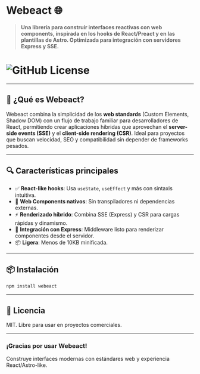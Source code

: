 # Webeact 🌐  

> **Una librería para construir interfaces reactivas con web components, inspirada en los hooks de React/Preact y en las plantillas de Astro. Optimizada para integración con servidores Express y SSE.**

# ![GitHub License](https://img.shields.io/github/license/AndyTechnologies/Webeact?style=plastic&logoColor=gray&logoSize=auto&color=27c)

---

## 🚀 ¿Qué es Webeact?

Webeact combina la simplicidad de los **web standards** (Custom Elements, Shadow DOM) con un flujo de trabajo familiar para desarrolladores de React, permitiendo crear aplicaciones híbridas que aprovechan el **server-side events (SSE)** y el **client-side rendering (CSR)**. Ideal para proyectos que buscan velocidad, SEO y compatibilidad sin depender de frameworks pesados.

---

## 🔍 Características principales  
- ✅ **React-like hooks**: Usa `useState`, `useEffect` y más con sintaxis intuitiva.  
- 🧱 **Web Components nativos**: Sin transpiladores ni dependencias externas.  
- ⚡ **Renderizado híbrido**: Combina SSE (Express) y CSR para cargas rápidas y dinamismo.  
- 🔗 **Integración con Express**: Middleware listo para renderizar componentes desde el servidor.  
- 📦 **Ligera**: Menos de 10KB minificada.

---

## 📦 Instalación  
```bash
npm install webeact
```

---

## 📄 Licencia  
MIT. Libre para usar en proyectos comerciales.

---

### ¡Gracias por usar Webeact!  
Construye interfaces modernas con estándares web y experiencia React/Astro-like.  

